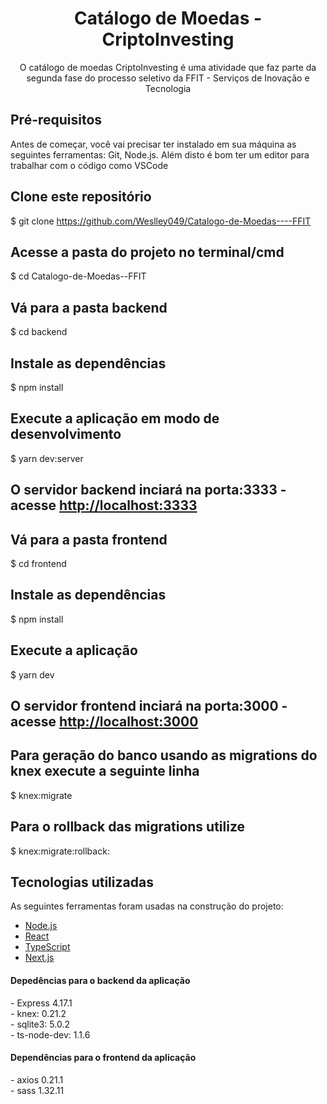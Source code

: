 <h1 align="center"> Catálogo de Moedas - CriptoInvesting</h1>
<p align="center">O catálogo de moedas CriptoInvesting é uma atividade que faz parte da segunda fase do processo seletivo da FFIT - Serviços de Inovação e Tecnologia</p>

## Pré-requisitos

Antes de começar, você vai precisar ter instalado em sua máquina as seguintes ferramentas:
Git, Node.js.
Além disto é bom ter um editor para trabalhar com o código como VSCode



## Clone este repositório
$ git clone <https://github.com/Weslley049/Catalogo-de-Moedas----FFIT>

## Acesse a pasta do projeto no terminal/cmd
$ cd Catalogo-de-Moedas--FFIT

## Vá para a pasta backend
$ cd backend

## Instale as dependências
$ npm install

## Execute a aplicação em modo de desenvolvimento
$ yarn dev:server

## O servidor backend inciará na porta:3333 - acesse <http://localhost:3333> 

## Vá para a pasta frontend
$ cd frontend

## Instale as dependências
$ npm install

## Execute a aplicação 
$ yarn dev

## O servidor frontend inciará na porta:3000 - acesse <http://localhost:3000> 

## Para geração do banco usando as migrations do knex execute a seguinte linha 
$ knex:migrate

## Para o rollback das migrations utilize
$ knex:migrate:rollback:

## Tecnologias utilizadas 
As seguintes ferramentas foram usadas na construção do projeto:

- [Node.js](https://nodejs.org/en/)
- [React](https://pt-br.reactjs.org/)
- [TypeScript](https://www.typescriptlang.org/)
- [Next.js](https://nextjs.org/)

<h4>Depedências para o backend da aplicação</h4>
- Express 4.17.1 <br>
- knex: 0.21.2  <br>
- sqlite3: 5.0.2 <br>
- ts-node-dev: 1.1.6

<h4>Dependências para o frontend da aplicação</h4>
- axios 0.21.1 <br>
- sass 1.32.11
